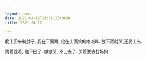 ```yaml
---

layout: post
date: 2021-04-12T11:31:23+0800
title: 2021-04-12

---
```


晚上回来骑脖子, 我在下面跳, 他在上面笑的咯咯叫. 放下面就哭,还要上去.

跳着跳着, 碰下巴了. 嗷嗷哭, 不上去了. 哭着要去找妈妈.
